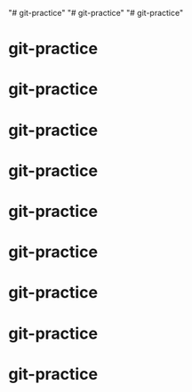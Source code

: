 "# git-practice" 
"# git-practice" 
"# git-practice" 
# git-practice
# git-practice
# git-practice
# git-practice
# git-practice
# git-practice
# git-practice
# git-practice
# git-practice
